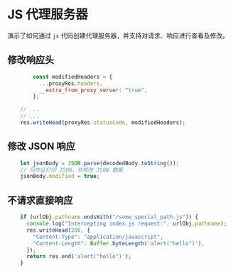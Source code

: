 # JS 代理服务器

演示了如何通过 `js` 代码创建代理服务器，并支持对请求、响应进行查看及修改。

## 修改响应头

```js
        const modifiedHeaders = {
          ...proxyRes.headers,
          __extra_from_proxy_server: "true",
        };

	// ...
	// ...
	res.writeHead(proxyRes.statusCode, modifiedHeaders);
```


## 修改 JSON 响应

```js
 	let jsonBody = JSON.parse(decodedBody.toString());
	// 可在此打印 JSON，并修改 JSON 数据
	jsonBody.modified = true;
```

## 不请求直接响应

```js
    if (urlObj.pathname.endsWith("/some_special_path.js")) {
      console.log("Intercepting index.js request:", urlObj.pathname);
      res.writeHead(200, {
        "Content-Type": "application/javascript",
        "Content-Length": Buffer.byteLength('alert("hello")'),
      });
      return res.end('alert("hello")');
    }
```
